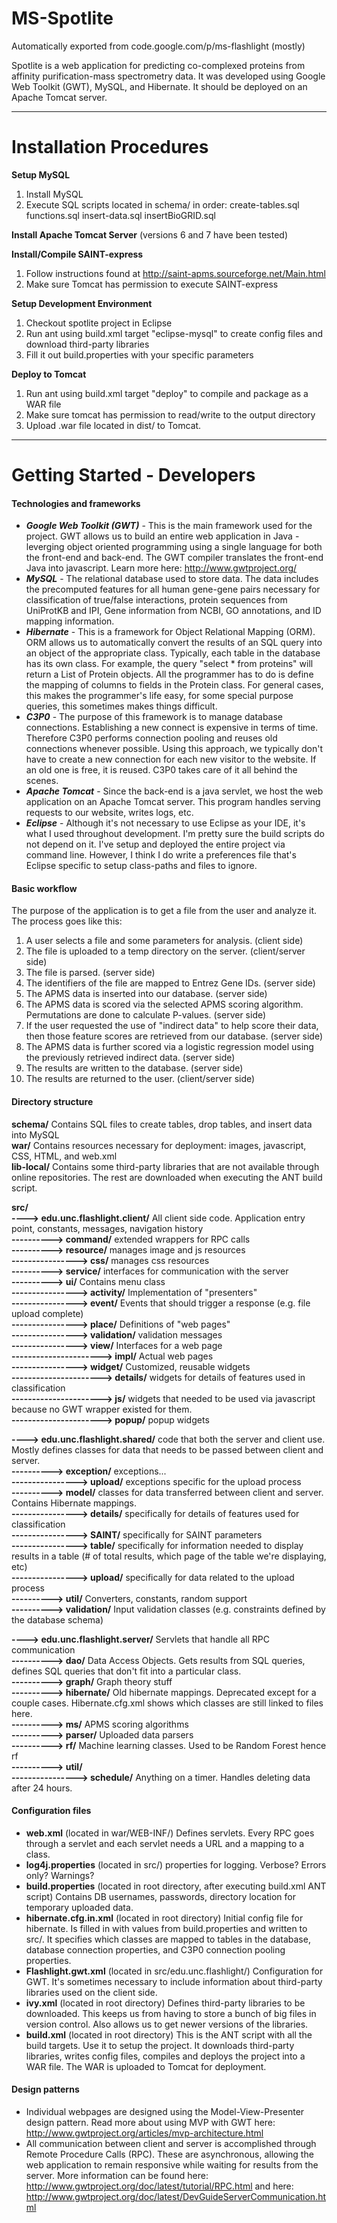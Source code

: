 # MS-Spotlite
Automatically exported from code.google.com/p/ms-flashlight (mostly)

Spotlite is a web application for predicting co-complexed proteins from affinity purification-mass spectrometry data. It was developed using Google Web Toolkit (GWT), MySQL, and Hibernate. It should be deployed on an Apache Tomcat server.
***
# Installation Procedures   
  
**Setup MySQL**  
1. Install MySQL  
2. Execute SQL scripts located in schema/ in order: create-tables.sql functions.sql insert-data.sql insertBioGRID.sql  
  
**Install Apache Tomcat Server** (versions 6 and 7 have been tested)  
  
**Install/Compile SAINT-express**  
1. Follow instructions found at http://saint-apms.sourceforge.net/Main.html  
2. Make sure Tomcat has permission to execute SAINT-express  
	  
**Setup Development Environment**  
1. Checkout spotlite project in Eclipse
2. Run ant using build.xml target "eclipse-mysql" to create config files and download third-party libraries  
3. Fill it out build.properties with your specific parameters   
	
**Deploy to Tomcat**  
1. Run ant using build.xml target "deploy" to compile and package as a WAR file  
2. Make sure tomcat has permission to read/write to the output directory  
3. Upload .war file located in dist/ to Tomcat.   
***

# Getting Started - Developers
#### Technologies and frameworks  
* ***Google Web Toolkit (GWT)***  - This is the main framework used for the project. GWT allows us to build an entire web application in Java - leverging object oriented programming using a single language for both the front-end and back-end. The GWT compiler translates the front-end Java into javascript. Learn more here: http://www.gwtproject.org/
* ***MySQL*** - The relational database used to store data. The data includes the precomputed features for all human gene-gene pairs necessary for classification of true/false interactions, protein sequences from UniProtKB and IPI, Gene information from NCBI, GO annotations, and ID mapping information.
* ***Hibernate***  - This is a framework for Object Relational Mapping (ORM). ORM allows us to automatically convert the results of an SQL query into an object of the appropriate class. Typically, each table in the database has its own class. For example, the query "select * from proteins" will return a List of Protein objects. All the programmer has to do is define the mapping of columns to fields in the Protein class. For general cases, this makes the programmer's life easy, for some special purpose queries, this sometimes makes things difficult.
* ***C3P0***  - The purpose of this framework is to manage database connections. Establishing a new connect is expensive in terms of time. Therefore C3P0 performs connection pooling and reuses old connections whenever possible. Using this approach, we typically don't have to create a new connection for each new visitor to the website. If an old one is free, it is reused. C3P0 takes care of it all behind the scenes.
* ***Apache Tomcat***  - Since the back-end is a java servlet, we host the web application on an Apache Tomcat server. This program handles serving requests to our website, writes logs, etc.
* ***Eclipse*** - Although it's not necessary to use Eclipse as your IDE, it's what I used throughout development. I'm pretty sure the build scripts do not depend on it. I've setup and deployed the entire project via command line. However, I think I do write a preferences file that's Eclipse specific to setup class-paths and files to ignore.

#### Basic workflow  
The purpose of the application is to get a file from the user and analyze it. The process goes like this:  
1. A user selects a file and some parameters for analysis. (client side)  
2. The file is uploaded to a temp directory on the server. (client/server side)  
3. The file is parsed. (server side)  
4. The identifiers of the file are mapped to Entrez Gene IDs. (server side)  
5. The APMS data is inserted into our database. (server side)  
6. The APMS data is scored via the selected APMS scoring algorithm. Permutations are done to calculate P-values. (server side)  
7. If the user requested the use of "indirect data" to help score their data, then those feature scores are retrieved from our database. (server side)  
8. The APMS data is further scored via a logistic regression model using the previously retrieved indirect data. (server side)
9. The results are written to the database. (server side)  
10. The results are returned to the user. (client/server side)  

#### Directory structure  

**schema/** Contains SQL files to create tables, drop tables, and insert data into MySQL  
**war/** Contains resources necessary for deployment: images, javascript, CSS, HTML, and web.xml  
**lib-local/**  Contains some third-party libraries that are not available through online repositories. The rest are downloaded when executing the ANT build script.

**src/**  
**----> edu.unc.flashlight.client/** All client side code. Application entry point, constants, messages, navigation history  
**----------> command/** extended wrappers for RPC calls  
**----------> resource/** manages image and js resources   
**----------------> css/** manages css resources  
**----------> service/** interfaces for communication with the server   
**----------> ui/** Contains menu class  
**----------------> activity/** Implementation of "presenters"  
**----------------> event/** Events that should trigger a response (e.g. file upload complete)  
**----------------> place/** Definitions of "web pages"  
**----------------> validation/** validation messages  
**----------------> view/** Interfaces for a web page  
**----------------------> impl/**  Actual web pages  
**----------------> widget/** Customized, reusable widgets  
**----------------------> details/** widgets for details of features used in classification  
**----------------------> js/** widgets that needed to be used via javascript because no GWT wrapper existed for them.  
**----------------------> popup/** popup widgets  

**----> edu.unc.flashlight.shared/** code that both the server and client use. Mostly defines classes for data that needs to be passed between client and server.  
**----------> exception/** exceptions...  
**----------------> upload/** exceptions specific for the upload process  
**----------> model/** classes for data transferred between client and server. Contains Hibernate mappings.   
**----------------> details/** specifically for details of features used for classification  
**----------------> SAINT/** specifically for SAINT parameters  
**----------------> table/** specifically for information needed to display results in a table (# of total results, which page of the table we're displaying, etc)  
**----------------> upload/** specifically for data related to the upload process  
**----------> util/** Converters, constants, random support  
**----------> validation/** Input validation classes (e.g. constraints defined by the database schema)  

**----> edu.unc.flashlight.server/** Servlets that handle all RPC communication  
**----------> dao/** Data Access Objects. Gets results from SQL queries, defines SQL queries that don't fit into a particular class.  
**----------> graph/** Graph theory stuff  
**----------> hibernate/** Old hibernate mappings. Deprecated except for a couple cases. Hibernate.cfg.xml shows which classes are still linked to files here.   
**----------> ms/** APMS scoring algorithms  
**----------> parser/** Uploaded data parsers  
**----------> rf/** Machine learning classes. Used to be Random Forest hence rf  
**----------> util/**  
**----------------> schedule/** Anything on a timer. Handles deleting data after 24 hours.  

#### Configuration files  

* **web.xml** (located in war/WEB-INF/) Defines servlets. Every RPC goes through a servlet and each servlet needs a URL and a mapping to a class.
* **log4j.properties** (located in src/) properties for logging. Verbose? Errors only? Warnings?
* **build.properties** (located in root directory, after executing build.xml ANT script) Contains DB usernames, passwords, directory location for temporary uploaded data.
* **hibernate.cfg.in.xml** (located in root directory) Initial config file for hibernate. Is filled in with values from build.properties and written to src/. It specifies which classes are mapped to tables in the database, database connection properties, and C3P0 connection pooling properties.
* **Flashlight.gwt.xml** (located in src/edu.unc.flashlight/) Configuration for GWT. It's sometimes necessary to include information about third-party libraries used on the client side.
* **ivy.xml** (located in root directory) Defines third-party libraries to be downloaded. This keeps us from having to store a bunch of big files in version control. Also allows us to get newer versions of the libraries.
* **build.xml** (located in root directory) This is the ANT script with all the build targets. Use it to setup the project. It downloads third-party libraries, writes config files, compiles and deploys the project into a WAR file. The WAR is uploaded to Tomcat for deployment.

#### Design patterns 

* Individual webpages are designed using the Model-View-Presenter design pattern. Read more about using MVP with GWT here: http://www.gwtproject.org/articles/mvp-architecture.html
* All communication between client and server is accomplished through Remote Procedure Calls (RPC). These are asynchronous, allowing the web application to remain responsive while waiting for results from the server. More information can be found here: http://www.gwtproject.org/doc/latest/tutorial/RPC.html
and here: http://www.gwtproject.org/doc/latest/DevGuideServerCommunication.html
